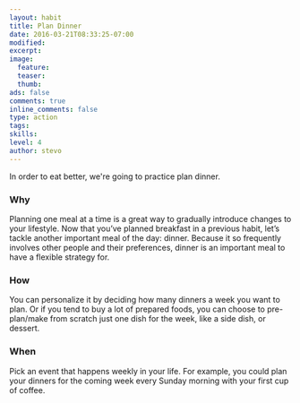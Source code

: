```yaml
---
layout: habit
title: Plan Dinner
date: 2016-03-21T08:33:25-07:00
modified:
excerpt: 
image:
  feature:
  teaser:
  thumb:
ads: false
comments: true
inline_comments: false
type: action
tags: 
skills: 
level: 4
author: stevo
---
```


In order to eat better, we're going to practice plan dinner.

### Why
Planning one meal at a time is a great way to gradually introduce changes to your lifestyle. Now that you’ve planned breakfast in a previous habit, let’s tackle another important meal of the day: dinner. Because it so frequently involves other people and their preferences, dinner is an important meal to have a flexible strategy for.

### How
You can personalize it by deciding how many dinners a week you want to plan. Or if you tend to buy a lot of prepared foods, you can choose to pre- plan/make from scratch just one dish for the week, like a side dish, or dessert.

### When
Pick an event that happens weekly in your life. For example, you could plan your dinners for the coming week every Sunday morning with your first cup of coffee.